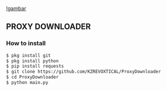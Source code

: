[!gambar](https://raw.githubusercontent.com/KZREVOXTICAL/ProxyDownloader/main/Screenshot%20from%202022-09-19%2022-30-29.png)
<h2>PROXY DOWNLOADER</h2>

### How to install
```Bash
$ pkg install git
$ pkg install python
$ pip install requests
$ git clone https://github.com/KZREVOXTICAL/ProxyDownloader
$ cd ProxyDownloader
$ python main.py
```
